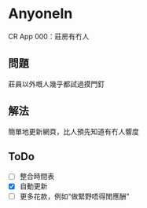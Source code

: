 # AnyoneIn
CR App 000：莊房有冇人

## 問題

莊員以外嘅人幾乎都試過摸門釘

## 解法
簡單地更新網頁，比人預先知道有冇人響度

## ToDo
- [ ] 整合時間表
- [x] 自動更新
- [ ] 更多花款，例如“做緊野唔得閒應酬”